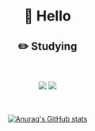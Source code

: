 <div align=center>
  
  # 👋 Hello 
  
  ## ✏️ Studying 
  
  <br />
  <br />
  
  <img src="https://img.shields.io/badge/TypeScript-3178C6?style=flat&logo=TypeScript&logoColor=white"/>
  <img src="https://img.shields.io/badge/React-61DAFB?style=flat&logo=React&logoColor=white"/>
  
  
  <br />
  <br />
  <br />
  
  [![Anurag's GitHub stats](https://github-readme-stats.vercel.app/api?username=kylee5036)](https://github.com/kylee5036/github-readme-stats)
</div>




<!--
**kyLee5036/kyLee5036** is a ✨ _special_ ✨ repository because its `README.md` (this file) appears on your GitHub profile.

Here are some ideas to get you started:

- 🔭 I’m currently working on ...
- 🌱 I’m currently learning ...
- 👯 I’m looking to collaborate on ...
- 🤔 I’m looking for help with ...
- 💬 Ask me about ...
- 📫 How to reach me: ...
- 😄 Pronouns: ...
- ⚡ Fun fact: ...
-->
